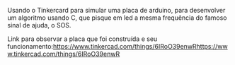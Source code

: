 Usando o Tinkercard para simular uma placa de arduino, para desenvolver um algoritmo usando C, que pisque em led a mesma frequência do famoso sinal de ajuda, o SOS.

Link para observar a placa que foi construída e seu funcionamento:https://www.tinkercad.com/things/6IRoO39enwRhttps://www.tinkercad.com/things/6IRoO39enwR
